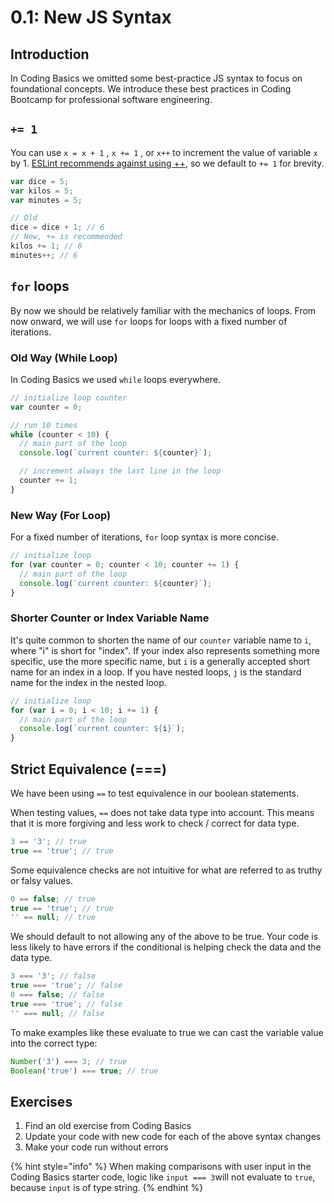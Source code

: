 # 0.1: New JS Syntax

## Introduction

In Coding Basics we omitted some best-practice JS syntax to focus on foundational concepts. We introduce these best practices in Coding Bootcamp for professional software engineering.

## `+= 1`

You can use `x = x + 1` , `x += 1` , or `x++` to increment the value of variable `x` by 1. [ESLint recommends against using ++](https://eslint.org/docs/rules/no-plusplus), so we default to `+= 1` for brevity.

```javascript
var dice = 5;
var kilos = 5;
var minutes = 5;

// Old
dice = dice + 1; // 6
// New, += is recommended
kilos += 1; // 6
minutes++; // 6
```

## `for` loops

By now we should be relatively familiar with the mechanics of loops. From now onward, we will use `for` loops for loops with a fixed number of iterations.

### Old Way \(While Loop\)

In Coding Basics we used `while` loops everywhere.

```javascript
// initialize loop counter
var counter = 0;

// run 10 times
while (counter < 10) {
  // main part of the loop
  console.log(`current counter: ${counter}`);

  // increment always the last line in the loop
  counter += 1;
}
```

### New Way \(For Loop\)

For a fixed number of iterations, `for` loop syntax is more concise.

```javascript
// initialize loop
for (var counter = 0; counter < 10; counter += 1) {
  // main part of the loop
  console.log(`current counter: ${counter}`);
}
```

### Shorter Counter or Index Variable Name

It's quite common to shorten the name of our `counter` variable name to `i`, where "i" is short for "index". If your index also represents something more specific, use the more specific name, but `i` is a generally accepted short name for an index in a loop. If you have nested loops, `j` is the standard name for the index in the nested loop.

```javascript
// initialize loop
for (var i = 0; i < 10; i += 1) {
  // main part of the loop
  console.log(`current counter: ${i}`);
}
```

## Strict Equivalence \(===\)

We have been using `==` to test equivalence in our boolean statements.

When testing values, `==` does not take data type into account. This means that it is more forgiving and less work to check / correct for data type.

```javascript
3 == '3'; // true
true == 'true'; // true
```

Some equivalence checks are not intuitive for what are referred to as truthy or falsy values.

```javascript
0 == false; // true
true == 'true'; // true
'' == null; // true
```

We should default to not allowing any of the above to be true. Your code is less likely to have errors if the conditional is helping check the data and the data type.

```javascript
3 === '3'; // false
true === 'true'; // false
0 === false; // false
true === 'true'; // false
'' === null; // false
```

To make examples like these evaluate to true we can cast the variable value into the correct type:

```javascript
Number('3') === 3; // true
Boolean('true') === true; // true
```

## Exercises

1. Find an old exercise from Coding Basics
2. Update your code with new code for each of the above syntax changes
3. Make your code run without errors

{% hint style="info" %}
When making comparisons with user input in the Coding Basics starter code, logic like `input === 3`will not evaluate to `true`, because `input` is of type string.
{% endhint %}

